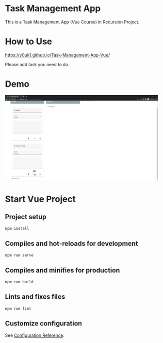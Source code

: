 # Task Management App
This is a Task Management App (Vue Course) in Recursion Project.

# How to Use
https://y0uk1.github.io/Task-Management-App-Vue/

Please add task you need to do.

# Demo
![Demo Movie](/img/demo.gif)

# Start Vue Project
## Project setup
```
npm install
```

## Compiles and hot-reloads for development
```
npm run serve
```

## Compiles and minifies for production
```
npm run build
```

## Lints and fixes files
```
npm run lint
```

## Customize configuration
See [Configuration Reference](https://cli.vuejs.org/config/).



